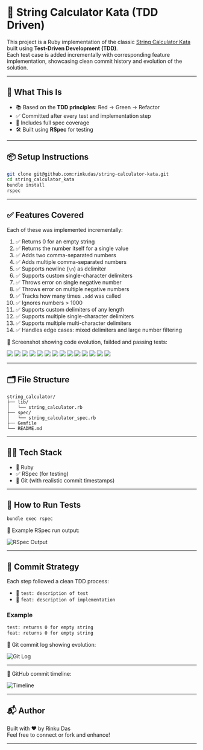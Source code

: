 # 📘 String Calculator Kata (TDD Driven)

This project is a Ruby implementation of the classic [String Calculator Kata](https://osherove.com/tdd-kata-1) built using **Test-Driven Development (TDD)**.  
Each test case is added incrementally with corresponding feature implementation, showcasing clean commit history and evolution of the solution.

---

## 🧪 What This Is

- 📚 Based on the **TDD principles**: Red → Green → Refactor  
- ✅ Committed after every test and implementation step  
- 📂 Includes full spec coverage  
- 🛠 Built using **RSpec** for testing  

---

## 📦 Setup Instructions

```bash
git clone git@github.com:rinkudas/string-calculator-kata.git
cd string_calculator_kata
bundle install
rspec
```

---

## ✅ Features Covered

Each of these was implemented incrementally:

1. ✅ Returns 0 for an empty string  
2. ✅ Returns the number itself for a single value  
3. ✅ Adds two comma-separated numbers  
4. ✅ Adds multiple comma-separated numbers  
5. ✅ Supports newline (`\n`) as delimiter  
6. ✅ Supports custom single-character delimiters  
7. ✅ Throws error on single negative number  
8. ✅ Throws error on multiple negative numbers  
9. ✅ Tracks how many times `.add` was called  
10. ✅ Ignores numbers > 1000  
11. ✅ Supports custom delimiters of any length  
12. ✅ Supports multiple single-character delimiters  
13. ✅ Supports multiple multi-character delimiters  
14. ✅ Handles edge cases: mixed delimiters and large number filtering  

📸 Screenshot showing code evolution, failded and passing tests:

![](screenshots/Screenshot1.png)
![](screenshots/Screenshot2.png)
![](screenshots/Screenshot3.png)
![](screenshots/Screenshot4.png)
![](screenshots/Screenshot5.png)
![](screenshots/Screenshot6.png)
![](screenshots/Screenshot7.png)
![](screenshots/Screenshot8.png)
![](screenshots/Screenshot9.png)
![](screenshots/Screenshot10.png)
![](screenshots/Screenshot11.png)
![](screenshots/Screenshot12.png)
![](screenshots/Screenshot13.png)
![](screenshots/Screenshot14.png)

---

## 🗂 File Structure

```
string_calculator/
├── lib/
│   └── string_calculator.rb
├── spec/
│   └── string_calculator_spec.rb
├── Gemfile
└── README.md
```

---

## 🧑‍💻 Tech Stack

- 🧠 Ruby  
- ✅ RSpec (for testing)  
- 🔁 Git (with realistic commit timestamps)  

---

## 🚀 How to Run Tests

```bash
bundle exec rspec
```

📸 Example RSpec run output:

![RSpec Output](screenshots/Screenshot6.png)

---

## 🔁 Commit Strategy

Each step followed a clean TDD process:

- 🧪 `test: description of test`
- 🔧 `feat: description of implementation`

### Example

```bash
test: returns 0 for empty string  
feat: returns 0 for empty string
```

📸 Git commit log showing evolution:

![Git Log](screenshots/Screenshot15.png)

---

📸 GitHub commit timeline:

![Timeline](screenshots/Screenshot16.png)

---

## 📬 Author

Built with ❤️ by Rinku Das  
Feel free to connect or fork and enhance!

---